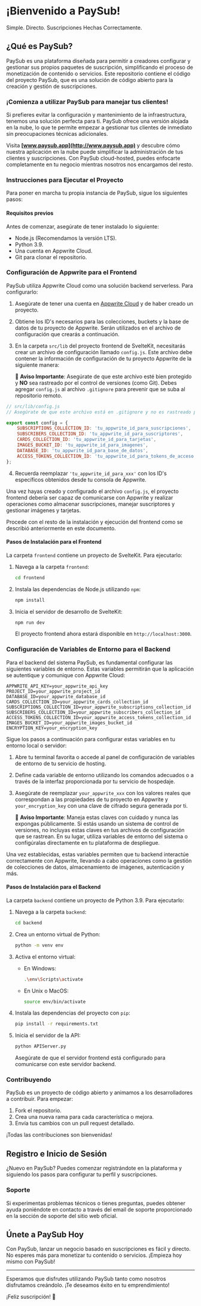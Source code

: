 # ¡Bienvenido a PaySub!

Simple. Directo. Suscripciones Hechas Correctamente.

## ¿Qué es PaySub?
PaySub es una plataforma diseñada para permitir a creadores configurar y gestionar sus propios paquetes de suscripción, simplificando el proceso de monetización de contenido o servicios. Este repositorio contiene el código del proyecto PaySub, que es una solución de código abierto para la creación y gestión de suscripciones.

### ¡Comienza a utilizar PaySub para manejar tus clientes!

Si prefieres evitar la configuración y mantenimiento de la infraestructura, tenemos una solución perfecta para ti. PaySub ofrece una versión alojada en la nube, lo que te permite empezar a gestionar tus clientes de inmediato sin preocupaciones técnicas adicionales.

Visita **[www.paysub.app](http://www.paysub.app)** y descubre cómo nuestra aplicación en la nube puede simplificar la administración de tus clientes y suscripciones. Con PaySub cloud-hosted, puedes enfocarte completamente en tu negocio mientras nosotros nos encargamos del resto.

### Instrucciones para Ejecutar el Proyecto

Para poner en marcha tu propia instancia de PaySub, sigue los siguientes pasos:

#### Requisitos previos

Antes de comenzar, asegúrate de tener instalado lo siguiente:

- Node.js (Recomendamos la versión LTS).
- Python 3.9.
- Una cuenta en Appwrite Cloud.
- Git para clonar el repositorio.

### Configuración de Appwrite para el Frontend

PaySub utiliza Appwrite Cloud como una solución backend serverless. Para configurarlo:

1. Asegúrate de tener una cuenta en [Appwrite Cloud](https://appwrite.io/) y de haber creado un proyecto.

2. Obtiene los ID's necesarios para las colecciones, buckets y la base de datos de tu proyecto de Appwrite. Serán utilizados en el archivo de configuración que crearás a continuación.

3. En la carpeta `src/lib` del proyecto frontend de SvelteKit, necesitarás crear un archivo de configuración llamado `config.js`. Este archivo debe contener la información de configuración de tu proyecto Appwrite de la siguiente manera:

   🚨 **Aviso Importante**: Asegúrate de que este archivo esté bien protegido y **NO** sea rastreado por el control de versiones (como Git). Debes agregar `config.js` al archivo `.gitignore` para prevenir que se suba al repositorio remoto.

```javascript
// src/lib/config.js
// Asegúrate de que este archivo está en .gitignore y no es rastreado por el control de versiones.

export const config = {
    SUBSCRIPTIONS_COLLECTION_ID: 'tu_appwrite_id_para_suscripciones',
    SUBSCRIBERS_COLLECTION_ID: 'tu_appwrite_id_para_suscriptores',
    CARDS_COLLECTION_ID: 'tu_appwrite_id_para_tarjetas',
    IMAGES_BUCKET_ID: 'tu_appwrite_id_para_imagenes',
    DATABASE_ID: 'tu_appwrite_id_para_base_de_datos',
    ACCESS_TOKENS_COLLECTION_ID: 'tu_appwrite_id_para_tokens_de_acceso'
};
```

4. Recuerda reemplazar `'tu_appwrite_id_para_xxx'` con los ID's específicos obtenidos desde tu consola de Appwrite.

Una vez hayas creado y configurado el archivo `config.js`, el proyecto frontend debería ser capaz de comunicarse con Appwrite y realizar operaciones como almacenar suscripciones, manejar suscriptores y gestionar imágenes y tarjetas.

Procede con el resto de la instalación y ejecución del frontend como se describió anteriormente en este documento.

#### Pasos de Instalación para el Frontend

La carpeta `frontend` contiene un proyecto de SvelteKit. Para ejecutarlo:

1. Navega a la carpeta `frontend`:
   ```sh
   cd frontend
   ```
   
2. Instala las dependencias de Node.js utilizando `npm`:
   ```sh
   npm install
   ```

3. Inicia el servidor de desarrollo de SvelteKit:
   ```sh
   npm run dev
   ```
   El proyecto frontend ahora estará disponible en `http://localhost:3000`.

### Configuración de Variables de Entorno para el Backend

Para el backend del sistema PaySub, es fundamental configurar las siguientes variables de entorno. Estas variables permitirán que la aplicación se autentique y comunique con Appwrite Cloud:

```plaintext
APPWRITE_API_KEY=your_appwrite_api_key
PROJECT_ID=your_appwrite_project_id
DATABASE_ID=your_appwrite_database_id
CARDS_COLLECTION_ID=your_appwrite_cards_collection_id
SUBSCRIPTIONS_COLLECTION_ID=your_appwrite_subscriptions_collection_id
SUBSCRIBERS_COLLECTION_ID=your_appwrite_subscribers_collection_id
ACCESS_TOKENS_COLLECTION_ID=your_appwrite_access_tokens_collection_id
IMAGES_BUCKET_ID=your_appwrite_images_bucket_id
ENCRYPTION_KEY=your_encryption_key
```

Sigue los pasos a continuación para configurar estas variables en tu entorno local o servidor:

1. Abre tu terminal favorita o accede al panel de configuración de variables de entorno de tu servicio de hosting.
   
2. Define cada variable de entorno utilizando los comandos adecuados o a través de la interfaz proporcionada por tu servicio de hospedaje.
   
3. Asegúrate de reemplazar `your_appwrite_xxx` con los valores reales que correspondan a las propiedades de tu proyecto en Appwrite y `your_encryption_key` con una clave de cifrado segura generada por ti.

   🚨 **Aviso Importante**: Maneja estas claves con cuidado y nunca las expongas públicamente. Si estás usando un sistema de control de versiones, no incluyas estas claves en tus archivos de configuración que se rastrean. En su lugar, utiliza variables de entorno del sistema o configúralas directamente en tu plataforma de despliegue.

Una vez establecidas, estas variables permiten que tu backend interactúe correctamente con Appwrite, llevando a cabo operaciones como la gestión de colecciones de datos, almacenamiento de imágenes, autenticación y más.

#### Pasos de Instalación para el Backend

La carpeta `backend` contiene un proyecto de Python 3.9. Para ejecutarlo:

1. Navega a la carpeta `backend`:
   ```sh
   cd backend
   ```
   
2. Crea un entorno virtual de Python:
   ```sh
   python -m venv env
   ```

3. Activa el entorno virtual:
   - En Windows:
     ```sh
     .\env\Scripts\activate
     ```
   - En Unix o MacOS:
     ```sh
     source env/bin/activate
     ```

4. Instala las dependencias del proyecto con `pip`:
   ```sh
   pip install -r requirements.txt
   ```

5. Inicia el servidor de la API:
   ```sh
   python APIServer.py
   ```
   Asegúrate de que el servidor frontend está configurado para comunicarse con este servidor backend.

### Contribuyendo

PaySub es un proyecto de código abierto y animamos a los desarrolladores a contribuir. Para empezar:

1. Fork el repositorio.
2. Crea una nueva rama para cada característica o mejora.
3. Envía tus cambios con un pull request detallado.

¡Todas las contribuciones son bienvenidas!

## Registro e Inicio de Sesión

¿Nuevo en PaySub? Puedes comenzar registrándote en la plataforma y siguiendo los pasos para configurar tu perfil y suscripciones.

### Soporte

Si experimentas problemas técnicos o tienes preguntas, puedes obtener ayuda poniéndote en contacto a través del email de soporte proporcionado en la sección de soporte del sitio web oficial.

## Únete a PaySub Hoy

Con PaySub, lanzar un negocio basado en suscripciones es fácil y directo. No esperes más para monetizar tu contenido o servicios. ¡Empieza hoy mismo con PaySub!

---

Esperamos que disfrutes utilizando PaySub tanto como nosotros disfrutamos creándolo. ¡Te deseamos éxito en tu emprendimiento!

¡Feliz suscripción! 🌟